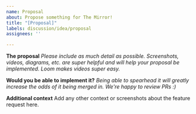 ```yaml
---
name: Proposal
about: Propose something for The Mirror!
title: "[Proposal]"
labels: discussion/idea/proposal
assignees: ''

---
```


**The proposal**
_Please include as much detail as possible. Screenshots, videos, diagrams, etc. are super helpful and will help your proposal be implemented. Loom makes videos super easy._


**Would you be able to implement it?**
_Being able to spearhead it will greatly increase the odds of it being merged in. We're happy to review PRs :)_


**Additional context**
Add any other context or screenshots about the feature request here.
